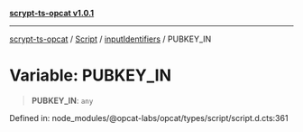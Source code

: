 [**scrypt-ts-opcat v1.0.1**](../../../../../README.md)

***

[scrypt-ts-opcat](../../../../../README.md) / [Script](../../../README.md) / [inputIdentifiers](../README.md) / PUBKEY\_IN

# Variable: PUBKEY\_IN

> **PUBKEY\_IN**: `any`

Defined in: node\_modules/@opcat-labs/opcat/types/script/script.d.cts:361
